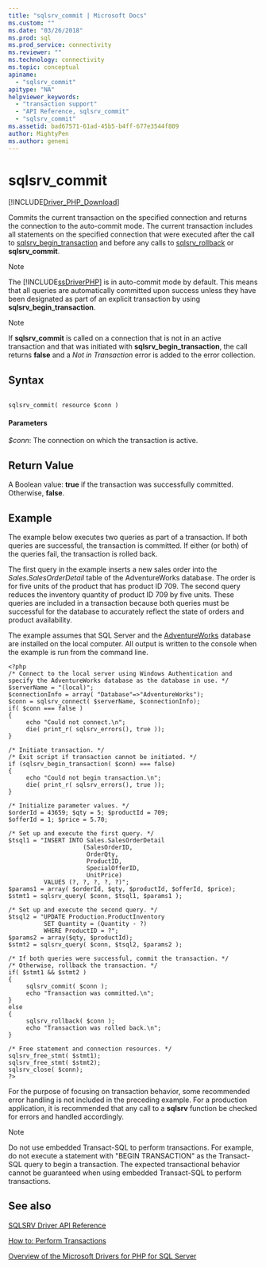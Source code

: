 ```yaml
---
title: "sqlsrv_commit | Microsoft Docs"
ms.custom: ""
ms.date: "03/26/2018"
ms.prod: sql
ms.prod_service: connectivity
ms.reviewer: ""
ms.technology: connectivity
ms.topic: conceptual
apiname: 
  - "sqlsrv_commit"
apitype: "NA"
helpviewer_keywords: 
  - "transaction support"
  - "API Reference, sqlsrv_commit"
  - "sqlsrv_commit"
ms.assetid: bad67571-61ad-45b5-b4ff-677e3544f809
author: MightyPen
ms.author: genemi
---
```

# sqlsrv_commit
[!INCLUDE[Driver_PHP_Download](../../includes/driver_php_download.md)]

Commits the current transaction on the specified connection and returns the connection to the auto-commit mode. The current transaction includes all statements on the specified connection that were executed after the call to [sqlsrv_begin_transaction](../../connect/php/sqlsrv-begin-transaction.md) and before any calls to [sqlsrv_rollback](../../connect/php/sqlsrv-rollback.md) or **sqlsrv_commit**.  
  
> [!NOTE]  
> The [!INCLUDE[ssDriverPHP](../../includes/ssdriverphp_md.md)] is in auto-commit mode by default. This means that all queries are automatically committed upon success unless they have been designated as part of an explicit transaction by using **sqlsrv_begin_transaction**.  
  
> [!NOTE]  
> If **sqlsrv_commit** is called on a connection that is not in an active transaction and that was initiated with **sqlsrv_begin_transaction**, the call returns **false** and a *Not in Transaction* error is added to the error collection.  
  
## Syntax  
  
```  
  
sqlsrv_commit( resource $conn )  
```  
  
#### Parameters  
*$conn*: The connection on which the transaction is active.  
  
## Return Value  
A Boolean value: **true** if the transaction was successfully committed. Otherwise, **false**.  
  
## Example  
The example below executes two queries as part of a transaction. If both queries are successful, the transaction is committed. If either (or both) of the queries fail, the transaction is rolled back.  
  
The first query in the example inserts a new sales order into the *Sales.SalesOrderDetail* table of the AdventureWorks database. The order is for five units of the product that has product ID 709. The second query reduces the inventory quantity of product ID 709 by five units. These queries are included in a transaction because both queries must be successful for the database to accurately reflect the state of orders and product availability.  
  
The example assumes that SQL Server and the [AdventureWorks](https://github.com/Microsoft/sql-server-samples/tree/master/samples/databases/adventure-works) database are installed on the local computer. All output is written to the console when the example is run from the command line.  
  
```  
<?php  
/* Connect to the local server using Windows Authentication and  
specify the AdventureWorks database as the database in use. */  
$serverName = "(local)";  
$connectionInfo = array( "Database"=>"AdventureWorks");  
$conn = sqlsrv_connect( $serverName, $connectionInfo);  
if( $conn === false )  
{  
     echo "Could not connect.\n";  
     die( print_r( sqlsrv_errors(), true ));  
}  
  
/* Initiate transaction. */  
/* Exit script if transaction cannot be initiated. */  
if (sqlsrv_begin_transaction( $conn) === false)  
{  
     echo "Could not begin transaction.\n";  
     die( print_r( sqlsrv_errors(), true ));  
}  
  
/* Initialize parameter values. */  
$orderId = 43659; $qty = 5; $productId = 709;  
$offerId = 1; $price = 5.70;  
  
/* Set up and execute the first query. */  
$tsql1 = "INSERT INTO Sales.SalesOrderDetail   
                     (SalesOrderID,   
                      OrderQty,   
                      ProductID,   
                      SpecialOfferID,   
                      UnitPrice)  
          VALUES (?, ?, ?, ?, ?)";  
$params1 = array( $orderId, $qty, $productId, $offerId, $price);  
$stmt1 = sqlsrv_query( $conn, $tsql1, $params1 );  
  
/* Set up and execute the second query. */  
$tsql2 = "UPDATE Production.ProductInventory   
          SET Quantity = (Quantity - ?)   
          WHERE ProductID = ?";  
$params2 = array($qty, $productId);  
$stmt2 = sqlsrv_query( $conn, $tsql2, $params2 );  
  
/* If both queries were successful, commit the transaction. */  
/* Otherwise, rollback the transaction. */  
if( $stmt1 && $stmt2 )  
{  
     sqlsrv_commit( $conn );  
     echo "Transaction was committed.\n";  
}  
else  
{  
     sqlsrv_rollback( $conn );  
     echo "Transaction was rolled back.\n";  
}  
  
/* Free statement and connection resources. */  
sqlsrv_free_stmt( $stmt1);  
sqlsrv_free_stmt( $stmt2);  
sqlsrv_close( $conn);  
?>  
```  
  
For the purpose of focusing on transaction behavior, some recommended error handling is not included in the preceding example. For a production application, it is recommended that any call to a **sqlsrv** function be checked for errors and handled accordingly.  
  
> [!NOTE]  
> Do not use embedded Transact-SQL to perform transactions. For example, do not execute a statement with "BEGIN TRANSACTION" as the Transact-SQL query to begin a transaction. The expected transactional behavior cannot be guaranteed when using embedded Transact-SQL to perform transactions.  
  
## See also  
[SQLSRV Driver API Reference](../../connect/php/sqlsrv-driver-api-reference.md)

[How to: Perform Transactions](../../connect/php/how-to-perform-transactions.md)

[Overview of the Microsoft Drivers for PHP for SQL Server](../../connect/php/overview-of-the-php-sql-driver.md)
  
